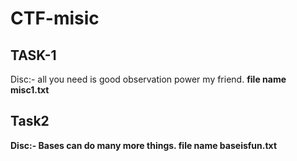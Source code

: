 # CTF-misic

## TASK-1 
Disc:- all you need is good observation power my friend. <b>
file name misc1.txt

## Task2 
Disc:- Bases can do many more things. <b>
 file name baseisfun.txt
